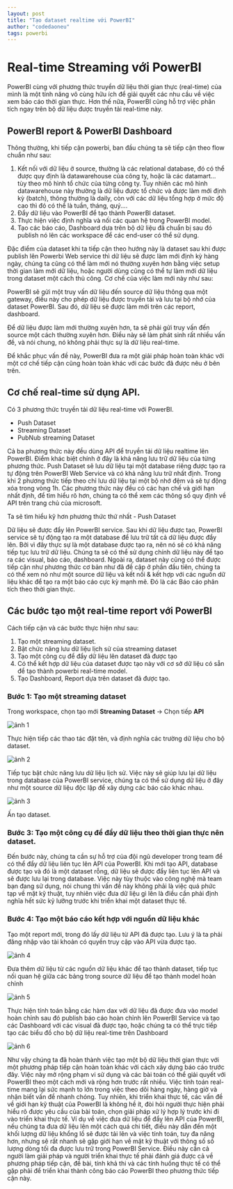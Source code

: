 ```yaml
---
layout: post
title: "Tạo dataset realtime với PowerBI"
author: "codedaoneu"
tags: powerbi
---
```


# Real-time Streaming với PowerBI

PowerBI cùng với phương thức truyền dữ liệu thời gian thực (real-time) của mình là một tính năng vô cùng hữu ích để giải quyết các nhu cầu về việc xem báo cáo thời gian thực. Hơn thế nữa, PowerBI cũng hỗ trợ việc phân tích ngay trên bộ dữ liệu được truyền tải real-time này.

## PowerBI report & PowerBI Dashboard

Thông thường, khi tiếp cận powerbi, ban đầu chúng ta sẽ tiếp cận theo flow chuẩn như sau:

1. Kết nối với dữ liệu ở source, thường là các relational database, đó có thể được quy định là datawarehouse của công ty, hoặc là các datamart... tùy theo mô hình tổ chức của từng công ty. Tuy nhiên các mô hình datawarehouse này thường là dữ liệu được tổ chức và được làm mới định kỳ (batch), thông thường là daily, còn với các dữ liệu tổng hợp ở mức độ cao thì đó có thể là tuần, tháng, quý....
2. Đẩy dữ liệu vào PowerBI để tạo thành PowerBI dataset. 
3. Thực hiện việc định nghĩa và nối các quan hệ trong PowerBI model.
4. Tạo các báo cáo, Dashboard dựa trên bộ dữ liệu đã chuẩn bị sau đó publish nó lên các workspace để các end-user có thể sử dụng.

Đặc điểm của dataset khi ta tiếp cận theo hướng này là dataset sau khi được publish lên Powerbi Web service thì dữ liệu sẽ được làm mới định kỳ hàng ngày, chúng ta cũng có thể làm mới nó thường xuyên hơn bằng việc setup thời gian làm mới dữ liệu, hoặc người dùng cũng có thể tự làm mới dữ liệu trong dataset một cách thủ công. Cơ chế của việc làm mới này như sau:

PowerBI sẽ gửi một truy vấn dữ liệu đến source dữ liệu thông qua một gateway, điều này cho phép dữ liệu được truyền tải và lưu tại bộ nhớ của dataset PowerBI. Sau đó, dữ liệu sẽ được làm mới trên các report, dashboard.

Để dữ liệu được làm mới thường xuyên hơn, ta sẽ phải gửi truy vấn đến source một cách thường xuyên hơn. Điều này sẽ làm phát sinh rất nhiều vấn đề, và nói chung, nó không phải thực sự là dữ liệu real-time.

Để khắc phục vấn đề này, PowerBI đưa ra một giải pháp hoàn toàn khác với một cơ chế tiếp cận cũng hoàn toàn khác với các bước đã được nêu ở bên trên.

## Cơ chế real-time sử dụng API.

Có 3 phương thức truyền tải dữ liệu real-time với PowerBI.

+ Push Dataset
+ Streaming Dataset
+ PubNub streaming Dataset

Cả ba phương thức này đều dùng API để truyền tải dữ liệu realtime lên PowerBI. Điểm khác biệt chính ở đây là khả năng lưu trữ dữ liệu của từng phương thức. Push Dataset sẽ lưu dữ liệu tại một database riêng được tạo ra tự động trên PowerBI Web Service và có khả năng lưu trữ nhất định. Trong khi 2 phương thức tiếp theo chỉ lưu dữ liệu tại một bộ nhớ đệm và sẽ tự động xóa trong vòng 1h.
Các phương thức này đều có các hạn chế và giới hạn nhất định, để tìm hiểu rõ hơn, chúng ta có thể xem các thông số quy định về API trên trang chủ của microsoft.

Ta sẽ tìm hiểu kỹ hơn phương thức thứ nhất - Push Dataset

Dữ liệu sẽ được đẩy lên PowerBI service. Sau khi dữ liệu được tạo, PowerBI service sẽ tự động tạo ra một database để lưu trữ tất cả dữ liệu được đẩy lên. Bởi vì đây thực sự là một database được tạo ra, nên nó sẽ có khả năng tiếp tục lưu trữ dữ liệu. Chúng ta sẽ có thể sử dụng chính dữ liệu này để tạo ra các visual, báo cáo, dashboard. Ngoài ra, dataset này cũng có thể được tiếp cận như phương thức cơ bản như đã đề cập ở phần đầu tiên, chúng ta có thể xem nó như một source dữ liệu và kết nối & kết hợp với các nguồn dữ liệu khác để tạo ra một báo cáo cực kỳ mạnh mẽ. Đó là các Báo cáo phân tích theo thời gian thực.

## Các bước tạo một real-time report với PowerBI

Cách tiếp cận và các bước thực hiện như sau:

1. Tạo một streaming dataset.
2. Bật chức năng lưu dữ liệu lịch sử của streaming dataset
3. Tạo một công cụ để đẩy dữ liệu lên dataset đã được tạo
4. Có thể kết hợp dữ liệu của dataset được tạo này với cơ sở dữ liệu có sẵn để tạo thành powerbi real-time model.
5. Tạo Dashboard, Report dựa trên dataset đã được tạo.

### Bước 1: Tạo một streaming dataset

Trong workspace, chọn tạo mới **Streaming Dataset** -> Chọn tiếp **API**

![ảnh 1](https://github.com/codedaoneu/codedaoneu.github.io/blob/master/images/2022-12-03-powerbi-realtime-dataset_01.png?raw=true)

Thực hiện tiếp các thao tác đặt tên, và định nghĩa các trường dữ liệu cho bộ dataset.

![ảnh 2](https://github.com/codedaoneu/codedaoneu.github.io/blob/master/images/2022-12-03-powerbi-realtime-dataset_02.png?raw=true)

Tiếp tục bật chức năng lưu dữ liệu lịch sử. Việc này sẽ giúp lưu lại dữ liệu trong database của PowerBI service, chúng ta có thể sử dụng dữ liệu ở đây như một source dữ liệu độc lập để xây dựng các báo cáo khác nhau.

![ảnh 3](https://github.com/codedaoneu/codedaoneu.github.io/blob/master/images/2022-12-03-powerbi-realtime-dataset_03.png?raw=true)

Ấn tạo dataset.

### Bước 3: Tạo một công cụ để đẩy dữ liệu theo thời gian thực nên dataset.

Đến bước này, chúng ta cần sự hỗ trợ của đội ngũ developer trong team để có thể đẩy dữ liệu liên tục lên API của PowerBI. Khi mới tạo API, database được tạo và đó là một dataset rỗng, dữ liệu sẽ được đẩy liên tục lên API và sẽ được lưu lại trong database. Việc này tùy thuộc vào công nghệ mà team bạn đang sử dụng, nói chung thì vấn đề này không phải là việc quá phức tạp về mặt kỹ thuật, tuy nhiên việc đưa dữ liệu gì lên là điều cần phải định nghĩa hết sức kỹ lưỡng trước khi triển khai một dataset thực tế.

### Bước 4: Tạo một báo cáo kết hợp với nguồn dữ liệu khác

Tạo một report mới, trong đó lấy dữ liệu từ API đã được tạo. Lưu ý là ta phải đăng nhập vào tài khoản có quyền truy cập vào API vừa được tạo. 

![ảnh 4](https://github.com/codedaoneu/codedaoneu.github.io/blob/master/images/2022-12-03-powerbi-realtime-dataset_04.jpg?raw=true)

Đưa thêm dữ liệu từ các nguồn dữ liệu khác để tạo thành dataset, tiếp tục nối quan hệ giữa các bảng trong source dữ liệu để tạo thành model hoàn chỉnh

![ảnh 5](https://github.com/codedaoneu/codedaoneu.github.io/blob/master/images/2022-12-03-powerbi-realtime-dataset_05.png?raw=true)

Thực hiện tính toán bằng các hàm dax với dữ liệu đã được đưa vào model hoàn chỉnh sau đó publish báo cáo hoàn chỉnh lên PowerBI Service và tạo các Dashboard với các visual đã được tạo, hoặc chúng ta có thể trực tiếp tạo các biểu đồ cho bộ dữ liệu real-time trên Dashboard

![ảnh 6](https://github.com/codedaoneu/codedaoneu.github.io/blob/master/images/2022-12-03-powerbi-realtime-dataset_06.png?raw=true)

Như vậy chúng ta đã hoàn thành việc tạo một bộ dữ liệu thời gian thực với một phương pháp tiếp cận hoàn toàn khác với cách xây dựng báo cáo trước đây. Việc này mở rộng phạm vi sử dụng và các bài toán có thể giải quyết với PowerBI theo một cách mới và rộng hơn trước rất nhiều. Việc tính toán real-time mang lại sức mạnh to lớn trong việc theo dõi hàng ngày, hàng giờ và nhận biết vấn đề nhanh chóng. Tuy nhiên, khi triển khai thực tế, các vấn đề về giới hạn kỹ thuật của PowerBI là không hề ít, đòi hỏi người thực hiện phải hiểu rõ được yêu cầu của bài toán, chọn giải pháp xử lý hợp lý trước khi đi vào triển khai thực tế. Ví dụ về việc đưa dữ liệu để đẩy lên API của PowerBI, nếu chúng ta đưa dữ liệu lên một cách quá chi tiết, điều này dẫn đến một khối lượng dữ liệu khổng lồ sẽ được tải lên và việc tính toán, tuy đa năng hơn, nhưng sẽ rất nhanh sẽ gặp giới hạn về mặt kỹ thuật với thông số số lượng dòng tối đa được lưu trữ trong PowerBI Service. Điều này cần cả người làm giải pháp và người triển khai thực tế phải đánh giá được cả về phương pháp tiếp cận, đề bài, tính khả thi và các tính huống thực tế có thể gặp phải để triển khai thành công báo cáo PowerBI theo phương thức tiếp cận này.

